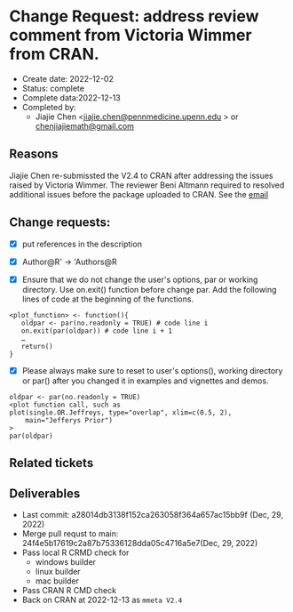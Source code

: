 # Change Request: address review comment from  Victoria Wimmer from CRAN. 

* Create date: 2022-12-02
* Status: complete
* Complete data:2022-12-13
* Completed by: 
     * Jiajie Chen <jiajie.chen@pennmedicine.upenn.edu > or <chenjiajiemath@gmail.com>

## Reasons
Jiajie Chen re-submissted the V2.4 to CRAN after addressing the issues raised by Victoria Wimmer. The reviewer  Beni Altmann  required to resolved additional issues before the package uploaded to CRAN.  See the [email](https://github.com/esuxiao/mmeta/blob/change_request/msg_emails/20221202_email_CRAN.md)

## Change requests:


- [x] put references in the description

- [x] Author@R' -> 'Authors@R
- [x] Ensure that we do not change the user's options, par or working directory. Use on.exit() function before change par. Add the following lines of code at the beginning of the functions. 
```
<plot_function> <- function(){
   oldpar <- par(no.readonly = TRUE) # code line i
   on.exit(par(oldpar)) # code line i + 1
   …
   return()
}

```

- [x] Please always make sure to reset to user's options(), working directory or par() after you changed it in examples and vignettes and demos.

```
oldpar <- par(no.readonly = TRUE)
<plot function call, such as 
plot(single.OR.Jeffreys, type="overlap", xlim=c(0.5, 2),
    main="Jefferys Prior")
>
par(oldpar)
```


## Related tickets


## Deliverables
* Last commit:  a28014db3138f152ca263058f364a657ac15bb9f (Dec, 29, 2022)
* Merge pull requst to main: 24f4e5b17619c2a87b75336128dda05c4716a5e7(Dec, 29, 2022)
* Pass local R CRMD check for
     * windows builder
     * linux builder
     * mac builder
* Pass CRAN R CMD check
* Back on CRAN at 2022-12-13 as `mmeta V2.4`


